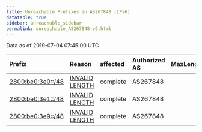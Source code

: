 ```yaml
---
title: Unreachable Prefixes in AS267848 (IPv6)
datatable: true
sidebar: unreachable_sidebar
permalink: unreachable_AS267848-v6.html
---
```


Data as of 2019-07-04 07:45:00 UTC


<div class="datatable-begin"></div>

| Prefix                                                       | Reason                                                                                                       | affected   | Authorized AS   |   MaxLength | Anchor                                         |   unreachable /48s |
|:-------------------------------------------------------------|:-------------------------------------------------------------------------------------------------------------|:-----------|:----------------|------------:|:-----------------------------------------------|-------------------:|
| [2800:be0:3e0::/48](https://stat.ripe.net/2800:be0:3e0::/48) | [INVALID LENGTH](https://rpki-validator.ripe.net/announcement-preview?asn=AS267848&prefix=2800:be0:3e0::/48) | complete   | AS267848        |          32 | [LACNIC](unreachable_LACNIC_RPKI_Root-v6.html) |                  1 |
| [2800:be0:3e1::/48](https://stat.ripe.net/2800:be0:3e1::/48) | [INVALID LENGTH](https://rpki-validator.ripe.net/announcement-preview?asn=AS267848&prefix=2800:be0:3e1::/48) | complete   | AS267848        |          32 | [LACNIC](unreachable_LACNIC_RPKI_Root-v6.html) |                  1 |
| [2800:be0:3e9::/48](https://stat.ripe.net/2800:be0:3e9::/48) | [INVALID LENGTH](https://rpki-validator.ripe.net/announcement-preview?asn=AS267848&prefix=2800:be0:3e9::/48) | complete   | AS267848        |          32 | [LACNIC](unreachable_LACNIC_RPKI_Root-v6.html) |                  1 |

<div class="datatable-end"></div>